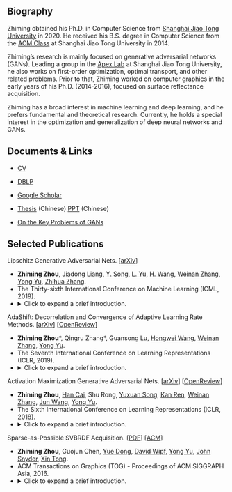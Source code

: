 ## Biography

Zhiming obtained his Ph.D. in Computer Science from [Shanghai Jiao Tong University](http://en.sjtu.edu.cn/) in 2020. He received his B.S. degree in Computer Science from the [ACM Class](https://acm.sjtu.edu.cn/home) at Shanghai Jiao Tong University in 2014.

Zhiming’s research is mainly focused on generative adversarial networks (GANs). Leading a group in the [Apex Lab](http://apex.sjtu.edu.cn/members) at Shanghai Jiao Tong University, he also works on first-order optimization, optimal transport, and other related problems. Prior to that, Zhiming worked on computer graphics in the early years of his Ph.D. (2014-2016), focused on surface reflectance acquisition.

Zhiming has a broad interest in machine learning and deep learning, and he prefers fundamental and theoretical research. Currently, he holds a special interest in the optimization and generalization of deep neural networks and GANs.

## Documents & Links

* [CV](https://github.com/ZhimingZhou/zhimingzhou.github.io/raw/master/Zhiming_Zhou_Resume.pdf) 

* [DBLP](https://dblp.org/pers/hd/z/Zhou:Zhiming)

* [Google Scholar](https://scholar.google.com/citations?user=b8YJ1EMAAAAJ&hl=en)

* [Thesis](https://github.com/ZhimingZhou/zhimingzhou.github.io/raw/master/Thesis.pdf) (Chinese) [PPT](https://github.com/ZhimingZhou/zhimingzhou.github.io/raw/master/Defense%20PPT.pptx) (Chinese)

* [On the Key Problems of GANs](https://github.com/ZhimingZhou/zhimingzhou.github.io/raw/master/On%20the%20Key%20Problems%20of%20GANs.pptx)

## Selected Publications 

Lipschitz Generative Adversarial Nets. \[[arXiv](https://arxiv.org/abs/1902.05687)\]
* **Zhiming Zhou**, Jiadong Liang, [Y. Song](https://yuxuansong.github.io/files/yuxuan_20Mar.pdf), [L. Yu](http://lantaoyu.com/), [H. Wang](https://cs.stanford.edu/~hongweiw/), [Weinan Zhang](http://wnzhang.net/), [Yong Yu](http://apex.sjtu.edu.cn/members/yyu), [Zhihua Zhang](http://www.math.pku.edu.cn/teachers/zhzhang/).
* The Thirty-sixth International Conference on Machine Learning (ICML, 2019).
* <details><summary>Click to expand a brief introduction.</summary>We study the cause of training instability of GANs from the perspective of optimal discriminative function and demonstrate its superiority against the divergence perspective. Under a generalized formulation of GANs, we show that GANs with unrestricted discriminative function space generally does not guarantee its convergence, suffing from a gradient uninformativeness issue, and Lipschitz regularization on the discriminative function can generally resolve this issue and guarantee the convergence of GANs, leading to a new family of GANs named Lipschitz GANs. All tested instances of this family consistently outperform WGAN in experiments.</details>
   
AdaShift: Decorrelation and Convergence of Adaptive Learning Rate Methods. \[[arXiv](https://arxiv.org/abs/1810.00143)\] \[[OpenReview](https://openreview.net/forum?id=HkgTkhRcKQ)\]
* **Zhiming Zhou**\*, Qingru Zhang\*, Guansong Lu, [Hongwei Wang](https://cs.stanford.edu/~hongweiw/), [Weinan Zhang](http://wnzhang.net/), [Yong Yu](http://apex.sjtu.edu.cn/members/yyu).
* The Seventh International Conference on Learning Representations (ICLR, 2019).
* <details><summary>Click to expand a brief introduction.</summary>We study the convergence issue of Adam optimizer. With the proposed accumulated step size perspective, we showed that the key issue in Adam lies in its biased adaptive learning rate caused by the correlation between the adaptive term v_t and the current gradient g_t, and a temporal shift operation is proposed to solve such an issue. Our new understanding of the role of v_t also free v_t from its traditional update rule, leading to more interesting variants. Particularly, with dimension reduction operation in v_t, we achieve the so-called adaptive learning rate SGD, which removes the global gradient scale but keeps the relative scales.</details>

Activation Maximization Generative Adversarial Nets. \[[arXiv](https://arxiv.org/abs/1703.02000)\] \[[OpenReview](https://openreview.net/forum?id=HyyP33gAZ&noteId=HyyP33gAZ)\]
* **Zhiming Zhou**, [Han Cai](https://han-cai.github.io/files/cv.pdf), Shu Rong, [Yuxuan Song](https://yuxuansong.github.io/files/yuxuan_20Mar.pdf), [Kan Ren](http://www.saying.ren/), [Weinan Zhang](http://wnzhang.net/), [Jun Wang](http://www0.cs.ucl.ac.uk/staff/Jun.Wang/), [Yong Yu](http://apex.sjtu.edu.cn/members/yyu).
* The Sixth International Conference on Learning Representations (ICLR, 2018).
* <details><summary>Click to expand a brief introduction.</summary>We study how class labels interact with GANs training when introduced and how it improves the sample quality of GANs. Based on the analysis, an improved method for leveraging class labels in GANs had been proposed. An interesting relationship among popular variants of GANs that leverage class labels, including the proposed AM-GAN, are unraveled.</details>
	
Sparse-as-Possible SVBRDF Acquisition. \[[PDF](http://yuedong.shading.me/project/sparsesvbrdf/sparsesvbrdf.pdf)\] \[[ACM](https://dl.acm.org/doi/10.1145/2980179.2980247)\]
* **Zhiming Zhou**, Guojun Chen, [Yue Dong](http://yuedong.shading.me/), [David Wipf](\href{http://www.davidwipf.com/home.html), [Yong Yu](http://apex.sjtu.edu.cn/members/yyu), [John Snyder](https://www.microsoft.com/en-us/research/people/johnsny/), [Xin Tong](http://www.xtong.info/).
* ACM Transactions on Graphics (TOG) - Proceedings of ACM SIGGRAPH Asia, 2016. 
* <details><summary>Click to expand a brief introduction.</summary>We significantly reduce the number of images required for spatially-varying surface reflectance (SVBRDF) acquisition, by solving an exact low-rank representation and chasing an extreme sparsity. The number of images required droped from thousands to tens, and high-quality SVBRDF acquisition from a single image becomes possible for the first time.</details>
